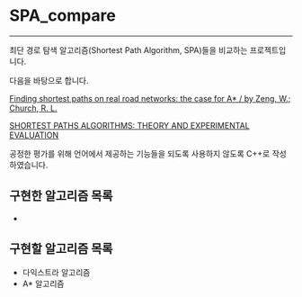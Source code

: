 # SPA_compare

---

최단 경로 탐색 알고리즘(Shortest Path Algorithm, SPA)들을 비교하는 프로젝트입니다.

다음을 바탕으로 합니다. 

[Finding shortest paths on real road networks: the case for A*
/ by Zeng, W.; Church, R. L.](https://zenodo.org/record/979689#.YOS3kRMza3I)

[SHORTEST PATHS ALGORITHMS: THEORY AND EXPERIMENTAL EVALUATION](http://citeseerx.ist.psu.edu/viewdoc/download?doi=10.1.1.54.8746&rep=rep1&type=pdf)

공정한 평가를 위해 언어에서 제공하는 기능들을 되도록 사용하지 않도록 C++로 작성하였습니다.  

## 구현한 알고리즘 목록

- 

## 구현할 알고리즘 목록

- 다익스트라 알고리즘
- A* 알고리즘


